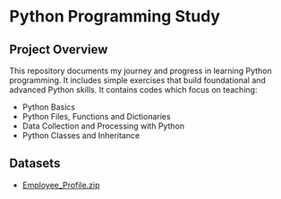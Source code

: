 # Python Programming Study
## Project Overview
This repository documents my journey and progress in learning Python programming. It includes simple exercises that build foundational and advanced Python skills. It contains codes which focus on teaching: 
- Python Basics
- Python Files, Functions and Dictionaries
- Data Collection and Processing with Python
- Python Classes and Inheritance
## Datasets
- <a href="https://github.com/Lazycodes/Python_programming_Study/blob/main/Employee_Profile.zip">Employee_Profile.zip</a>
